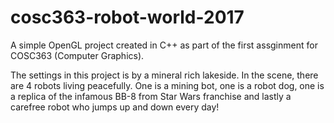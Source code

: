 # cosc363-robot-world-2017  
A simple OpenGL project created in C++ as part of the first assginment for COSC363 (Computer Graphics).  

The settings in this project is by a mineral rich lakeside. In the scene, there are 4 robots living peacefully. One is a mining bot, one is a robot dog, one is a replica of the infamous BB-8 from Star Wars franchise and lastly a carefree robot who jumps up and down every day!
